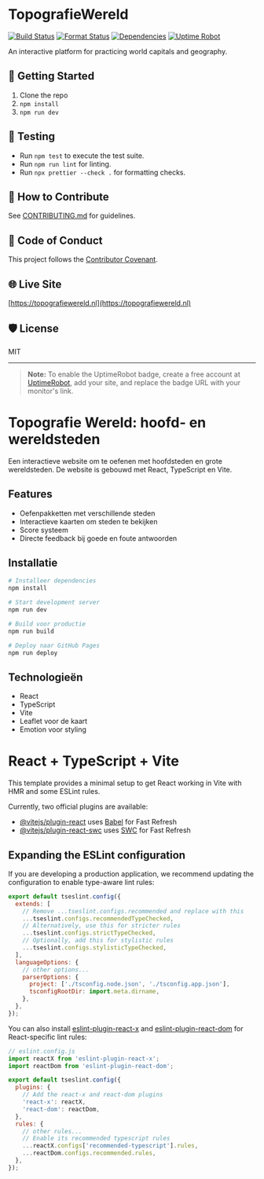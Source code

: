 # TopografieWereld

[![Build Status](https://github.com/<your-username>/<your-repo>/actions/workflows/test.yml/badge.svg)](https://github.com/<your-username>/<your-repo>/actions/workflows/test.yml)
[![Format Status](https://github.com/<your-username>/<your-repo>/actions/workflows/format.yml/badge.svg)](https://github.com/<your-username>/<your-repo>/actions/workflows/format.yml)
[![Dependencies](https://img.shields.io/librariesio/github/<your-username>/<your-repo>)](https://libraries.io/github/<your-username>/<your-repo>)
[![Uptime Robot](https://img.shields.io/badge/uptime-monitoring-lightgrey?logo=uptimerobot)](https://uptimerobot.com/)

An interactive platform for practicing world capitals and geography.

## 🚀 Getting Started

1. Clone the repo
2. `npm install`
3. `npm run dev`

## 🧪 Testing

- Run `npm test` to execute the test suite.
- Run `npm run lint` for linting.
- Run `npx prettier --check .` for formatting checks.

## 🤝 How to Contribute

See [CONTRIBUTING.md](CONTRIBUTING.md) for guidelines.

## 📜 Code of Conduct

This project follows the [Contributor Covenant](CODE_OF_CONDUCT.md).

## 🌐 Live Site

[https://topografiewereld.nl](https://topografiewereld.nl)

## 🛡️ License

MIT

---

> **Note:** To enable the UptimeRobot badge, create a free account at [UptimeRobot](https://uptimerobot.com/), add your site, and replace the badge URL with your monitor's link.

# Topografie Wereld: hoofd- en wereldsteden

Een interactieve website om te oefenen met hoofdsteden en grote wereldsteden. De website is gebouwd met React, TypeScript en Vite.

## Features

- Oefenpakketten met verschillende steden
- Interactieve kaarten om steden te bekijken
- Score systeem
- Directe feedback bij goede en foute antwoorden

## Installatie

```bash
# Installeer dependencies
npm install

# Start development server
npm run dev

# Build voor productie
npm run build

# Deploy naar GitHub Pages
npm run deploy
```

## Technologieën

- React
- TypeScript
- Vite
- Leaflet voor de kaart
- Emotion voor styling

# React + TypeScript + Vite

This template provides a minimal setup to get React working in Vite with HMR and some ESLint rules.

Currently, two official plugins are available:

- [@vitejs/plugin-react](https://github.com/vitejs/vite-plugin-react/blob/main/packages/plugin-react) uses [Babel](https://babeljs.io/) for Fast Refresh
- [@vitejs/plugin-react-swc](https://github.com/vitejs/vite-plugin-react/blob/main/packages/plugin-react-swc) uses [SWC](https://swc.rs/) for Fast Refresh

## Expanding the ESLint configuration

If you are developing a production application, we recommend updating the configuration to enable type-aware lint rules:

```js
export default tseslint.config({
  extends: [
    // Remove ...tseslint.configs.recommended and replace with this
    ...tseslint.configs.recommendedTypeChecked,
    // Alternatively, use this for stricter rules
    ...tseslint.configs.strictTypeChecked,
    // Optionally, add this for stylistic rules
    ...tseslint.configs.stylisticTypeChecked,
  ],
  languageOptions: {
    // other options...
    parserOptions: {
      project: ['./tsconfig.node.json', './tsconfig.app.json'],
      tsconfigRootDir: import.meta.dirname,
    },
  },
});
```

You can also install [eslint-plugin-react-x](https://github.com/Rel1cx/eslint-react/tree/main/packages/plugins/eslint-plugin-react-x) and [eslint-plugin-react-dom](https://github.com/Rel1cx/eslint-react/tree/main/packages/plugins/eslint-plugin-react-dom) for React-specific lint rules:

```js
// eslint.config.js
import reactX from 'eslint-plugin-react-x';
import reactDom from 'eslint-plugin-react-dom';

export default tseslint.config({
  plugins: {
    // Add the react-x and react-dom plugins
    'react-x': reactX,
    'react-dom': reactDom,
  },
  rules: {
    // other rules...
    // Enable its recommended typescript rules
    ...reactX.configs['recommended-typescript'].rules,
    ...reactDom.configs.recommended.rules,
  },
});
```
